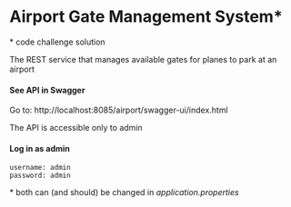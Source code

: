 <h1> Airport Gate Management System* </h1>

\* code challenge solution

The REST service that manages available gates for planes to park at an airport
    
<h4>See API in Swagger</h4>

Go to: http://localhost:8085/airport/swagger-ui/index.html

The API is accessible only to admin

<h4>Log in as admin</h4>

    username: admin
    password: admin

\* both can (and should) be changed in <i>application.properties</i>


